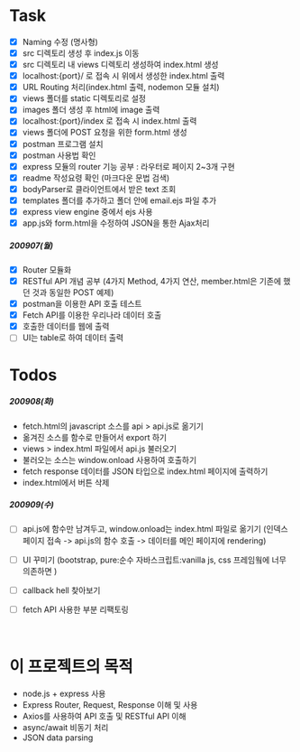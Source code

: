 # Task
- [x] Naming 수정 (명사형)
- [x] src 디렉토리 생성 후 index.js 이동
- [x] src 디렉토리 내 views 디렉토리 생성하여 index.html 생성
- [x] localhost:{port}/ 로 접속 시 위에서 생성한 index.html 출력
- [x] URL Routing 처리(index.html 출력, nodemon 모듈 설치)
- [x] views 폴더를 static 디렉토리로 설정
- [x] images 폴더 생성 후 html에 image 출력
- [x] localhost:{port}/index 로 접속 시 index.html 출력
- [x] views 폴더에 POST 요청을 위한 form.html 생성
- [x] postman 프로그램 설치
- [x] postman 사용법 확인
- [x] express 모듈의 router 기능 공부 : 라우터로 페이지 2~3개 구현
- [x] readme 작성요령 확인 (마크다운 문법 검색)
- [x] bodyParser로 클라이언트에서 받은 text 조회
- [x] templates 폴더를 추가하고 폴더 안에 email.ejs 파일 추가
- [x] express view engine 중에서 ejs 사용
- [x] app.js와 form.html을 수정하여 JSON을 통한 Ajax처리
##### 200907(월)
- [x] Router 모듈화
- [x] RESTful API 개념 공부 (4가지 Method, 4가지 연산, member.html은 기존에 했던 것과 동일한 POST 예제)
- [x] postman을 이용한 API 호출 테스트
- [x] Fetch API를 이용한 우리나라 데이터 호출
- [x] 호출한 데이터를 웹에 출력
- [ ] UI는 table로 하여 데이터 출력

# Todos 
##### 200908(화)
- fetch.html의 javascript 소스를 api > api.js로 옮기기
- 옮겨진 소스를 함수로 만들어서 export 하기
- views > index.html 파일에서 api.js 불러오기
- 불러오는 소스는 window.onload 사용하여 호출하기
- fetch response 데이터를 JSON 타입으로 index.html 페이지에 출력하기
- index.html에서 버튼 삭제
##### 200909(수)
- [ ] api.js에 함수만 남겨두고, window.onload는 index.html 파일로 옮기기 
(인덱스 페이지 접속 -> api.js의 함수 호출 -> 데이터를 메인 페이지에 rendering)
- [ ] UI 꾸미기 (bootstrap, pure:순수 자바스크립트:vanilla js, css 프레임웤에 너무 의존하면 )
- [ ] callback hell 찾아보기
- [ ] fetch API 사용한 부분 리팩토링


<br/>

# 이 프로젝트의 목적
- node.js + express 사용
- Express Router, Request, Response 이해 및 사용
- Axios를 사용하여 API 호출 및 RESTful API 이해
- async/await 비동기 처리
- JSON data parsing
